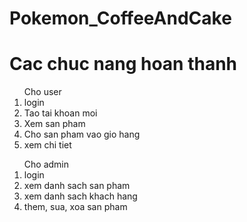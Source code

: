 # Pokemon_CoffeeAndCake

<h1>Cac chuc nang hoan thanh</h1>

<ol>Cho user
  <li>login</li>
  <li>Tao tai khoan moi</li>
  <li>Xem san pham</li>
  <li>Cho san pham vao gio hang</li>
  <li>xem chi tiet</li>
</ol>
<ol>Cho admin
  <li>login</li>
  <li>xem danh sach san pham</li>
  <li>xem danh sach khach hang</li>
  <li>them, sua, xoa san pham</li>
</ol>
